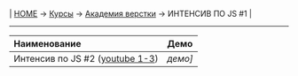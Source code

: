 | [HOME](https://github.com/vik-vavilikhin/vik-vavilikhin.github.io) 
&rarr; [Курсы](https://github.com/vik-vavilikhin/Courses) &rarr; [Академия верстки](https://github.com/vik-vavilikhin/Courses/tree/master/GloAcademy) &rarr; ИНТЕНСИВ ПО JS #1 |

-------------------------------------------------------------------------------
|                      Наименование                                    | Демо |
|:---------------------------------------------------------------------|:-----|
|Интенсив по JS #2 ([youtube 1-3](https://www.youtube.com/playlist?list=PLSoSRmO9N3goLCoLIVP2HEqlDozvJnkh0))|_демо]_|
